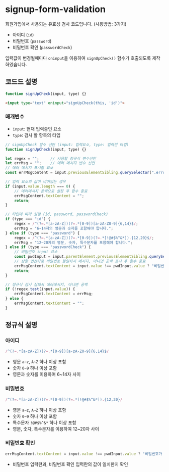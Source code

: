 # signup-form-validation

회원가입에서 사용되는 유효성 검사 코드입니다. (사용방법: 3가지)

- 아이디 (`id`)
- 비밀번호 (`password`)
- 비밀번호 확인 (`passwordCheck`)

입력값이 변경될때마다 `oninput`을 이용하여 `signUpCheck()` 함수가 호출되도록 제작하였습니다.

## 코드드 설명
```js
function signUpCheck(input, type) {}
```
```html
<input type="text" oninput="signUpCheck(this, 'id')">
```

### 매개변수
- `input`: 현재 입력중인 요소
- `type`: 검사 할 항목의 타입

```js
// signUpCheck 함수 선언 (input: 입력요소, type: 입력란 타입)
function signUpCheck(input, type) {}

let regex = "";     // 사용할 정규식 변수선언
let errMsg = "";    // 에러 메시지 변수 선언
// 에러 메시지 표시할 요소
const errMsgContent = input.previousElementSibling.querySelector(".errorMsg");

// 입력 요소의 값이 비어있는 경우
if (input.value.length === 0) {
    // 에러메시지 공백으로 설정 후 함수 종료
    errMsgContent.textContent = ""; 
    return;
} 

// 타입에 따라 실행 (id, password, passwordCheck)
if (type === "id") {
    regex = /^(?=.*[a-zA-Z])(?=.*[0-9])[a-zA-Z0-9]{6,14}$/;
    errMsg = "6~14자의 영문과 숫자를 포함해야 합니다.";
} else if (type === "password") {
    regex = /^(?=.*[a-zA-Z])(?=.*[0-9])(?=.*[!@#$%^&*]).{12,20}$/;
    errMsg = "12~20자의 영문, 숫자, 특수문자를 포함해야 합니다.";
} else if (type === "passwordCheck") {
    // 비밀번호 input 요소
    const pwdInput = input.parentElement.previousElementSibling.querySelector("input");
    // 삼항 연산자로 비밀번호 불일치시 메시지, 아니면 공백 표시 후 함수 종료
    errMsgContent.textContent = input.value !== pwdInput.value ? "비밀번호가 일치하지 않습니다." : "";
    return;
}

// 정규식 검사 실패시 에러메시지, 아니면 공백
if (!regex.test(input.value)) {
    errMsgContent.textContent = errMsg;
} else {
    errMsgContent.textContent = "";
}
```

## 정규식 설명

### 아이디
```js
/^(?=.*[a-zA-Z])(?=.*[0-9])[a-zA-Z0-9]{6,14}$/
```
- 영문 `a~z`, `A~Z` 하나 이상 포함
- 숫자 `0~9` 하나 이상 포함
- 영문과 숫자를 이용하여 6~14자 사이

### 비밀번호
```js
/^(?=.*[a-zA-Z])(?=.*[0-9])(?=.*[!@#$%^&*]).{12,20}/
```
- 영문 `a~z`, `A~Z` 하나 이상 포함
- 숫자 `0~9` 하나 이상 포함
- 특수문자 `!@#$%^&*` 하나 이상 포함
- 영문, 숫자, 특수문자를 이용하여 12~20자 사이

### 비밀번호 확인
```js
errMsgContent.textContent = input.value !== pwdInput.value ? "비밀번호가 일치하지 않습니다." : "";
```
- 비밀번호 입력란과, 비밀번호 확인 입력란의 값이 일치한지 확인

